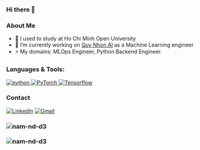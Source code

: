 ### Hi there 👋
<h3>About Me</h3>

- 🌱 I used to study at Ho Chi Minh Open University
- 🔭 I’m currently working on [Quy Nhon AI](https://quynhon.ai/) as a Machine Learning engineer
- ⚡ My domains: MLOps Engineer, Python Backend Engineer.

<h3 align="left">Languages & Tools:</h3>

<p align="left">

<a href="https://www.python.org" target="_blank"> <img src="https://img.shields.io/badge/Python-14354C?style=for-the-badge&logo=python&logoColor=white" alt="python" /> </a>
<a href="https://pytorch.org/" target="_blank"> <img alt="PyTorch" src="https://img.shields.io/badge/PyTorch-%23EE4C2C.svg?style=for-the-badge&logo=PyTorch&logoColor=white" />
<a href="https://www.tensorflow.org/" target="_blank"> <img alt="Tensorflow" src="https://img.shields.io/badge/TensorFlow-%23FF6F00.svg?style=for-the-badge&logo=TensorFlow&logoColor=white" /> 
</a>

</p>

<h3>Contact</h3>
<p>
<p>
  <a href="https://www.linkedin.com/in/namnd00/" target="_blank"><img alt="LinkedIn" src="https://img.shields.io/badge/linkedin-%230077B5.svg?&style=for-the-badge&logo=linkedin&logoColor=white" /></a>
  <a href="mailto:nam.nd.00@gmail.com"> <img alt="Gmail" src="https://img.shields.io/badge/Gmail-D14836?style=for-the-badge&logo=gmail&logoColor=white" />
     </a>
</p>
<h3>
<img align="left" src="https://github-readme-stats.vercel.app/api/top-langs/?username=namnd00&layout=compact&hide=html&theme=onedark" alt="nam-nd-d3" />
</h3>
</br>
<h3>
<img align="left" src="https://github-readme-stats.vercel.app/api?username=namnd00&show_icons=true&theme=onedark" alt="nam-nd-d3" />
</h3>

